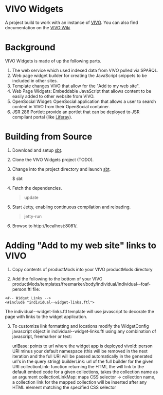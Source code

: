 # VIVO Widgets

A project build to work with an instance of [VIVO](http://vivoweb.org/).  You can also find documentation on the [VIVO Wiki](http://sourceforge.net/apps/mediawiki/vivo/index.php?title=VIVO_Widgets)

# Background

VIVO Widgets is made of up the following parts.

  1. The web service which used indexed data from VIVO pulled via SPARQL.
  1. Web page widget builder for creating the JavaScript snippets to be included in other sites.
  1. Template changes VIVO that allow for the "Add to my web site".
  1. Web Page Widgets: Embeddable JavaScript that allows content to be easily added to other website from VIVO.
  1. OpenSocial Widget: OpenSocial application that allows a user to search content in VIVO from their OpenSocial container.
  1. JSR 286 Portlet: provide an portlet that can be deployed to JSR compliant portal (like [Liferay](http://www.liferay.com/)).


# Building from Source

  1. Download and setup [sbt](http://code.google.com/p/simple-build-tool/).

  2. Clone the VIVO Widgets project (TODO).

  3. Change into the project directory and launch [sbt](http://code.google.com/p/simple-build-tool).

      $ sbt

  4. Fetch the dependencies.

      > update

  5. Start Jetty, enabling continuous compilation and reloading.

      > jetty-run

  6. Browse to http://localhost:8081/.

# Adding "Add to my web site" links to VIVO

  1. Copy contents of productMods into your VIVO productMods directory

  2. Add the following to the bottom of your VIVO productMods/templates/freemarker/body/individual/individual--foaf-person.ftl file:

    <#-- Widget Links -->
    <#include "individual--widget-links.ftl">

  The individual--widget-links.ftl template will use javascript to decorate the page with links to the widget application.

  3. To customize link formatting and locations modify the WidgetConfig javascript object in individual--widget-links.ftl using any combination of javascript, freemarker or text:

     urlBase: points to url where the widget app is deployed
     vivoId:  person URI minus your default namespace (this will be removed in the next iteration and the full URI will be passed automatically in the generated url's in the query string)
     builderLink: url of the full builder for the given URI
     collectionLink: function returning the HTML the will link to the default embed code for a given collections, takes the collection name as an argument
     collectionLinkMap: maps CSS selector -> collection name, a collection link for the mapped collection will be inserted after any HTML element matching the specified CSS selector
